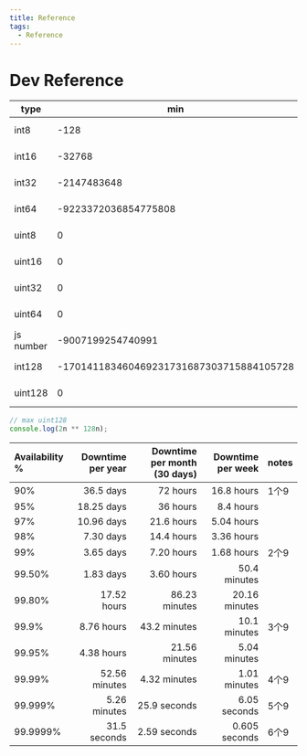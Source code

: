 ```yaml
---
title: Reference
tags:
  - Reference
---
```


# Dev Reference

| type      | min                                      | max                                        | bytes    |    digits |
| --------- | ---------------------------------------- | ------------------------------------------ | -------- | --------: |
| int8      | -128                                     | 127                                        | 1 byte   |  3 digits |
| int16     | -32768                                   | 32767                                      | 2 bytes  |  5 digits |
| int32     | -2147483648                              | 2147483647                                 | 4 bytes  | 10 digits |
| int64     | -9223372036854775808                     | 9223372036854775807                        | 8 bytes  | 19 digits |
| uint8     | 0                                        | 255                                        | 1 byte   |  3 digits |
| uint16    | 0                                        | 65535                                      | 2 bytes  |  5 digits |
| uint32    | 0                                        | 4294967295                                 | 4 bytes  | 10 digits |
| uint64    | 0                                        | 18446744073709551615                       | 8 bytes  | 20 digits |
| js number | -9007199254740991                        | 9007199254740991                           | 8 bytes  | 16 digits |
| int128    | -170141183460469231731687303715884105728 | 170141183460469231731687303715884105727    | 16 bytes | 39 digits |
| uint128   | 0                                        | 340282366841710300949128831971969468211455 | 16 bytes | 39 digits |

```js
// max uint128
console.log(2n ** 128n);
```

| Availability % | Downtime per year | Downtime per month (30 days) | Downtime per week | notes |
| :------------- | ----------------: | ---------------------------: | ----------------: | ----- |
| 90%            |         36.5 days |                     72 hours |        16.8 hours | 1个9  |
| 95%            |        18.25 days |                     36 hours |         8.4 hours |
| 97%            |        10.96 days |                   21.6 hours |        5.04 hours |
| 98%            |         7.30 days |                   14.4 hours |        3.36 hours |
| 99%            |         3.65 days |                   7.20 hours |        1.68 hours | 2个9  |
| 99.50%         |         1.83 days |                   3.60 hours |      50.4 minutes |
| 99.80%         |       17.52 hours |                86.23 minutes |     20.16 minutes |
| 99.9%          |        8.76 hours |                 43.2 minutes |      10.1 minutes | 3个9  |
| 99.95%         |        4.38 hours |                21.56 minutes |      5.04 minutes |
| 99.99%         |     52.56 minutes |                 4.32 minutes |      1.01 minutes | 4个9  |
| 99.999%        |      5.26 minutes |                 25.9 seconds |      6.05 seconds | 5个9  |
| 99.9999%       |      31.5 seconds |                 2.59 seconds |     0.605 seconds | 6个9  |

